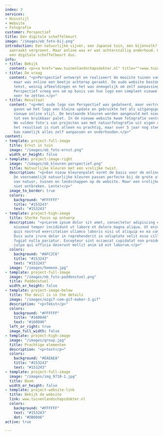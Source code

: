 ```yaml
---
index: 2
services:
- Huisstijl
- Website
- Fotografie
customer: Perspectief
title: Een digitale schoffelbeurt
image: "/images/ob_foto-bij.png"
introduction: Een natuurlijke vijver, een Japanse tuin, een bijenvolk? Alles wat perspectief
  aanraakt vergroent. Maar online was er wat achterstallig onderhoud. Hoog tijd voor
  een digitale schoffelbeurt dus.
info:
- title: Bekijk
  content: <p><a href="www.tuinenlandschapsdokter.nl" title="">www.tuinenlandschapsdokter.nl</a></p>
- title: De vraag
  content: "<p>Perspectief ontwerpt en realiseert de mooiste tuinen van Diepenveen,
    maar was online een beetje achterop geraakt. De oude website bestond uit veel
    tekst, weinig afbeeldingen en het was onmogelijk om zelf aanpassingen te doen.
    Perspectief vroeg ons om op basis van hun logo een compleet nieuwe online ervaring
    neer te zetten.</p>"
- title: Resultaat
  content: "<p>Het oude logo van Perspectief was gedateerd, maar vertrouwd. Daarom
    gaven we het logo een kleine update en gebruikte het als uitgangspunt voor een
    nieuwe online stijl. De bestaande kleuren werden aangevuld met nieuwe frisse tenten
    tot een bruikbaar palet. In de nieuwe website kwam fotografie centraal te staan.
    We vulden foto's van projecten aan met natuurfotografie uit eigen collectie. En
    het resultaat is niet alleen nu prachtig, maar over 5 jaar nog steeds. Perspectief
    kan namelijk alles zelf aanpassen en onderhouden.</p>"
content:
- template: project-full-image
  title: Ernst in tuin
  image: "/images/ob_foto-ernst.png"
  width_or_height: false
- template: project-image-right
  image: "/images/ob_kleuren-perspectief.png"
  title: Natuurlijke kleuren met een vrolijke twist.
  description: "<p>Een nieuw kleurenpalet vormt de basis voor de online identiteit.
    De voornamelijk natuurlijke kleuren passen perfecte bij de grote afbeeldingen
    van natuur, tuinen en landschappen op de website. Maar een vrolijke twist mag
    niet ontbreken. Lente!</p>"
  image_to_border: true
  colors:
    background: "#FFFFFF"
    title: "#153243"
    text: "#153243"
- template: project-high-image
  title: Sterke focus op ontwerp
  description: "<p>Lorem ipsum dolor sit amet, consectetur adipiscing elit, sed do
    eiusmod tempor incididunt ut labore et dolore magna aliqua. Ut enim ad minim veniam,
    quis nostrud exercitation ullamco laboris nisi ut aliquip ex ea commodo consequat.
    Duis aute irure dolor in reprehenderit in voluptate velit esse cillum dolore eu
    fugiat nulla pariatur. Excepteur sint occaecat cupidatat non proident, sunt in
    culpa qui officia deserunt mollit anim id est laborum.</p>"
  colors:
    background: "#AFC2C6"
    title: "#153243"
    text: "#153243"
  image: "/images/homeee.jpg"
- template: project-full-image
  image: "/images/ob_foto-paddenstoel.png"
  title: Paddenstoel
  width_or_height: false
- template: project-image-below
  title: The devil is in the details
  image: "/images/ezgif-com-gif-maker-3.gif"
  description: "<p>Tekst</p>"
  colors:
    background: "#FFFFFF"
    title: "#160046"
    text: "#160046"
  left_or_right: true
  image_full_width: false
- template: project-high-image
  image: "/images/group.jpg"
  title: Prachtige elementen
  description: "<p>test</p>"
  colors:
    background: "#EAEAEA"
    title: "#153243"
    text: "#153243"
- template: project-full-image
  image: "/images/img_9710-1.jpg"
  title: Boom
  width_or_height: false
- template: project-website-link
  title: Bekijk de website
  link: www.tuinenlandschapsdokter.nl
  colors:
    background: "#FFFFFF"
    text: "#153243"
    dot: "#DB0D86"
active: true

---
```

